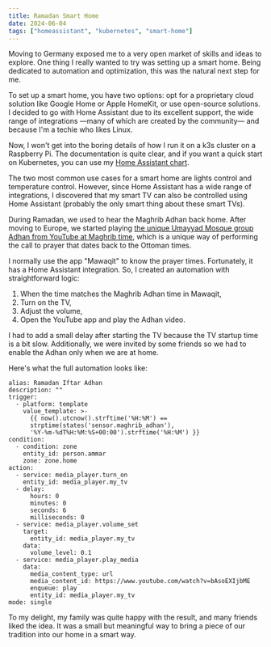 ```yaml
---
title: Ramadan Smart Home
date: 2024-06-04
tags: ["homeassistant", "kubernetes", "smart-home"]
---
```


Moving to Germany exposed me to a very open market of skills and ideas to explore. One thing I really wanted to try was setting up a smart home. Being dedicated to automation and optimization, this was the natural next step for me.

To set up a smart home, you have two options: opt for a proprietary cloud solution like Google Home or Apple HomeKit, or use open-source solutions. I decided to go with Home Assistant due to its excellent support, the wide range of integrations —many of which are created by the community— and because I'm a techie who likes Linux.

Now, I won't get into the boring details of how I run it on a k3s cluster on a Raspberry Pi. The documentation is quite clear, and if you want a quick start on Kubernetes, you can use my [Home Assistant chart](https://github.com/ammarlakis/home-assistant-chart).

The two most common use cases for a smart home are lights control and temperature control. However, since Home Assistant has a wide range of integrations, I discovered that my smart TV can also be controlled using Home Assistant (probably the only smart thing about these smart TVs).

During Ramadan, we used to hear the Maghrib Adhan back home. After moving to Europe, we started playing [the unique Umayyad Mosque group Adhan from YouTube at Maghrib time](https://www.youtube.com/watch?v=bAsoEXIjbME), which is a unique way of performing the call to prayer that dates back to the Ottoman times.

I normally use the app "Mawaqit" to know the prayer times. Fortunately, it has a Home Assistant integration. So, I created an automation with straightforward logic:

1. When the time matches the Maghrib Adhan time in Mawaqit,
2. Turn on the TV,
3. Adjust the volume,
4. Open the YouTube app and play the Adhan video.

I had to add a small delay after starting the TV because the TV startup time is a bit slow. Additionally, we were invited by some friends so we had to enable the Adhan only when we are at home.

Here's what the full automation looks like:

```
alias: Ramadan Iftar Adhan
description: ""
trigger:
  - platform: template
    value_template: >-
      {{ now().utcnow().strftime('%H:%M') ==
      strptime(states('sensor.maghrib_adhan'),
      '%Y-%m-%dT%H:%M:%S+00:00').strftime('%H:%M') }}
condition:
  - condition: zone
    entity_id: person.ammar
    zone: zone.home
action:
  - service: media_player.turn_on
    entity_id: media_player.my_tv
  - delay:
      hours: 0
      minutes: 0
      seconds: 6
      milliseconds: 0
  - service: media_player.volume_set
    target:
      entity_id: media_player.my_tv
    data:
      volume_level: 0.1
  - service: media_player.play_media
    data:
      media_content_type: url
      media_content_id: https://www.youtube.com/watch?v=bAsoEXIjbME
      enqueue: play
      entity_id: media_player.my_tv
mode: single
```

To my delight, my family was quite happy with the result, and many friends liked the idea. It was a small but meaningful way to bring a piece of our tradition into our home in a smart way.
